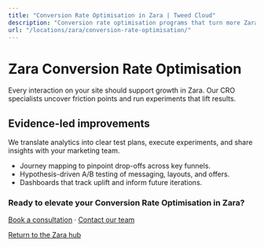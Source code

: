 ```yaml
---
title: "Conversion Rate Optimisation in Zara | Tweed Cloud"
description: "Conversion rate optimisation programs that turn more Zara visitors into customers."
url: "/locations/zara/conversion-rate-optimisation/"
---
```


# Zara Conversion Rate Optimisation

Every interaction on your site should support growth in Zara. Our CRO specialists uncover friction points and run experiments that lift results.

## Evidence-led improvements

We translate analytics into clear test plans, execute experiments, and share insights with your marketing team.

- Journey mapping to pinpoint drop-offs across key funnels.
- Hypothesis-driven A/B testing of messaging, layouts, and offers.
- Dashboards that track uplift and inform future iterations.

### Ready to elevate your Conversion Rate Optimisation in Zara?

[Book a consultation](/consultation/) · [Contact our team](/contact/)

[Return to the Zara hub](/locations/zara/)
